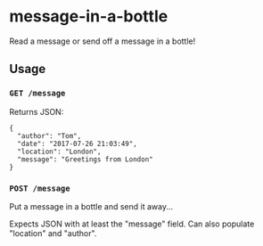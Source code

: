 # message-in-a-bottle
Read a message or send off a message in a bottle!

## Usage

### `GET /message`
Returns JSON:
```
{
  "author": "Tom", 
  "date": "2017-07-26 21:03:49", 
  "location": "London", 
  "message": "Greetings from London"
}
```

### `POST /message`
Put a message in a bottle and send it away...

Expects JSON with at least the "message" field. Can also populate "location" and "author".
